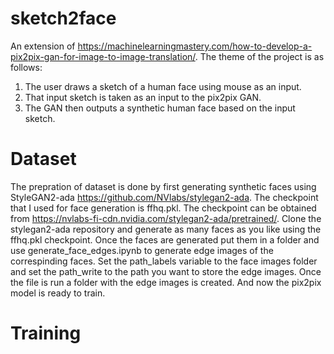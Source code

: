 # sketch2face
An extension of https://machinelearningmastery.com/how-to-develop-a-pix2pix-gan-for-image-to-image-translation/. 
The theme of the project is as follows:
1. The user draws a sketch of a human face using mouse as an input.
2. That input sketch is taken as an input to the pix2pix GAN.
3. The GAN then outputs a synthetic human face based on the input sketch.

# Dataset
The prepration of dataset is done by first generating synthetic faces using StyleGAN2-ada https://github.com/NVlabs/stylegan2-ada. The checkpoint that I used for face generation is ffhq.pkl. The checkpoint can be obtained from https://nvlabs-fi-cdn.nvidia.com/stylegan2-ada/pretrained/. 
Clone the stylegan2-ada repository and generate as many faces as you like using the ffhq.pkl checkpoint. 
Once the faces are generated put them in a folder and use generate_face_edges.ipynb to generate edge images of the correspinding faces. 
Set the path_labels variable to the face images folder and set the path_write to the path you want to store the edge images.
Once the file is run a folder with the edge images is created. And now the pix2pix model is ready to train.

# Training
